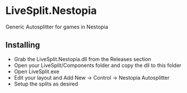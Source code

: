 # LiveSplit.Nestopia
Generic Autosplitter for games in Nestopia

## Installing
  - Grab the LiveSplit.Nestopia.dll from the Releases section
  - Open your LiveSplit/Components folder and copy the dll to this folder
  - Open LiveSplit.exe
  - Edit your layout and Add New -> Control -> Nestopia Autosplitter
  - Setup the splits as desired